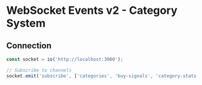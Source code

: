 # WebSocket Events v2 - Category System

## Connection

```javascript
const socket = io('http://localhost:3000');

// Subscribe to channels
socket.emit('subscribe', ['categories', 'buy-signals', 'category-stats']);
